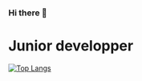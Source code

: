 ### Hi there 👋

<h1>Junior developper</h1>

[![Top Langs](https://github-readme-stats-git-masterrstaa-rickstaa.vercel.app/api/top-langs/?username=AnaisCav&theme=tokyonight)](https://github.com/AnaisCav/github-readme-stats)

<!--
**AnaisCav/AnaisCav** is a ✨ _special_ ✨ repository because its `README.md` (this file) appears on your GitHub profile.

Here are some ideas to get you started:

- 🔭 I’m currently working on ...
- 🌱 I’m currently learning ...
- 👯 I’m looking to collaborate on ...
- 🤔 I’m looking for help with ...
- 💬 Ask me about ...
- 📫 How to reach me: ...
- 😄 Pronouns: ...
- ⚡ Fun fact: ...
-->
